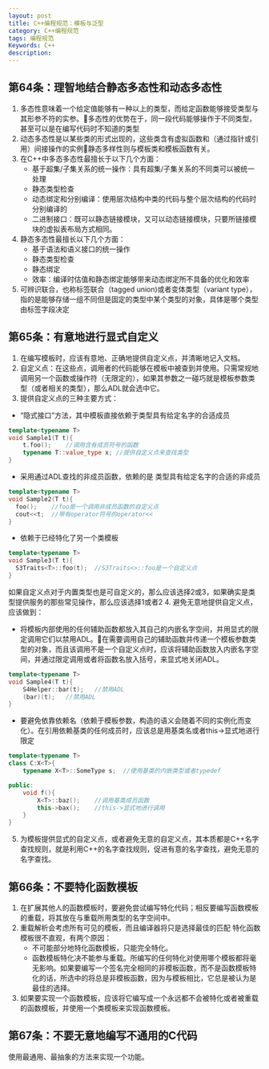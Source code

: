 ```yaml
---
layout: post
title: C++编程规范：模板与泛型
category: C++编程规范
tags: 编程规范
Keywords: C++
description:
---
```

## 第64条：理智地结合静态多态性和动态多态性
1. 多态性意味着一个给定值能够有一种以上的类型，而给定函数能够接受类型与其形参不符的实参。多态性的优势在于，同一段代码能够操作于不同类型，甚至可以是在编写代码时不知道的类型
2. 动态多态性是以某些类的形式出现的，这些类含有虚拟函数和（通过指针或引用）间接操作的实例静态多样性则与模板类和模板函数有关。
3. 在C++中多态多态性最擅长于以下几个方面：
    * 基于超集/子集关系的统一操作：具有超集/子集关系的不同类可以被统一处理
    * 静态类型检查
    * 动态绑定和分别编译：使用层次结构中类的代码与整个层次结构的代码时分别编译的
    * 二进制接口：既可以静态链接模块，又可以动态链接模块，只要所链接模块的虚拟表布局方式相同。
4. 静态多态性最擅长以下几个方面：
    * 基于语法和语义接口的统一操作
    * 静态类型检查
    * 静态绑定
    * 效率：编译时估值和静态绑定能够带来动态绑定所不具备的优化和效率
5. 可辨识联合，也称标签联合（tagged union)或者变体类型（variant type），指的是能够存储一组不同但是固定的类型中某个类型的对象，具体是哪个类型由标签字段决定
## 第65条：有意地进行显式自定义
1. 在编写模板时，应该有意地、正确地提供自定义点，并清晰地记入文档。
2. 自定义点：在这些点，调用者的代码能够在模板中被查到并使用。只需常规地调用另一个函数或操作符（无限定的），如果其参数之一碰巧就是模板参数类型（或者相关的类型），那么ADL就会选中它。
3. 提供自定义点的三种主要方式：
*  “隐式接口”方法，其中模板直接依赖于类型具有给定名字的合适成员
``` c++
template<typename T>
void Sample1(T t){
    t.foo();    //调用含有成员符号的函数
    typename T::value_type x; //提供自定义点来查找类型
}
```
* 采用通过ADL查找的非成员函数，依赖的是 类型具有给定名字的合适的非成员
``` c++
template<typename T>
void Sample2(T t){
  foo();    //foo是一个调用非成员函数的自定义点
  cout<<t;  //带有operator符号的operator<<
}
```
* 依赖于已经特化了另一个类模板
``` c++
template<typename T>
void Sample3(T t){
  S3Traits<T>::foo(t);  //S3Traits<>::foo是一个自定义点
}
```
如果自定义点对于内置类型也是可自定义的，那么应该选择2或3，如果确实是类型提供服务的那些常见操作，那么应该选择1或者2
4. 避免无意地提供自定义点，应该做到：
* 将模板内部使用的任何辅助函数都放入其自己的内嵌名字空间，并用显式的限定调用它们以禁用ADL。在需要调用自己的辅助函数并传递一个模板参数类型的对象，而且该调用不是一个自定义点时，应该将辅助函数放入内嵌名字空间，并通过限定调用或者将函数名放入括号，来显式地关闭ADL。
``` c++
template<typename T>
void Sample4(T t){
    S4Helper::bar(t);   //禁用ADL 
    (bar)(t);   //禁用ADL
}
```
* 要避免依靠依赖名（依赖于模板参数，构造的语义会随着不同的实例化而变化）。在引用依赖基类的任何成员时，应该总是用基类名或者this->显式地进行限定
``` c++
template<typename T>
class C:X<T>{
    typename X<T>::SomeType s;  //使用基类的内嵌类型或者typedef

public:
    void f(){
        X<T>::baz();    //调用基类成员函数
        this->bax();    //this->显式地进行调用
    }
}
```
5. 为模板提供显式的自定义点，或者避免无意的自定义点，其本质都是C++名字查找规则，就是利用C++的名字查找规则，促进有意的名字查找，避免无意的名字查找。
## 第66条：不要特化函数模板
1. 在扩展其他人的函数模板时，要避免尝试编写特化代码；相反要编写函数模板的重载，将其放在与重载所用类型的名字空间中。
2. 重载解析会考虑所有可见的模板，而且编译器将只是选择最佳的匹配
特化函数模板很不直观，有两个原因：
    * 不可能部分地特化函数模板，只能完全特化。
    * 函数模板特化决不能参与重载。所编写的任何特化对使用哪个模板都将毫无影响。如果要编写一个签名完全相同的非模板函数，而不是函数模板特化的话，所选中的将总是非模板函数，因为与模板相比，它总是被认为是最佳的选择。
3. 如果要实现一个函数模板，应该将它编写成一个永远都不会被特化或者被重载的函数模板，并使用一个类模板来实现函数模板。
## 第67条：不要无意地编写不通用的C代码
使用最通用、最抽象的方法来实现一个功能。
